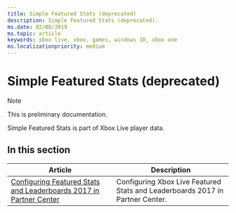 ```yaml
---
title: Simple Featured Stats (deprecated)
description: Simple Featured Stats (deprecated).
ms.date: 02/08/2019
ms.topic: article
keywords: xbox live, xbox, games, windows 10, xbox one
ms.localizationpriority: medium
---
```


# Simple Featured Stats (deprecated)

> [!NOTE]
> This is preliminary documentation.

Simple Featured Stats is part of Xbox Live player data.

## In this section

| Article | Description |
|---------|-------------|
| [Configuring Featured Stats and Leaderboards 2017 in Partner Center](../../../../configure-xbl/dev-center/featured-stats-and-leaderboards.md) | Configuring Xbox Live Featured Stats and Leaderboards 2017 in Partner Center. |

